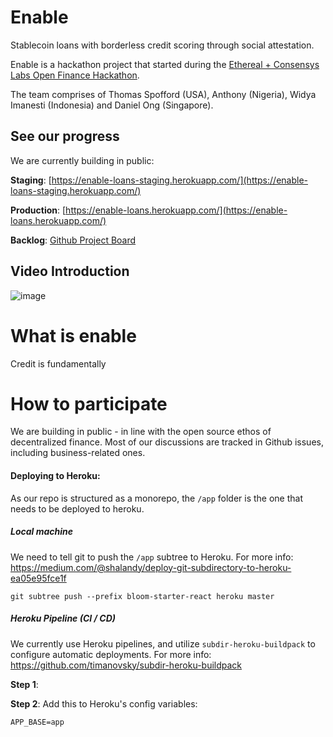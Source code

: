 # Enable

Stablecoin loans with borderless credit scoring through social attestation.

Enable is a hackathon project that started during the [Ethereal + Consensys Labs Open Finance Hackathon](https://www.buildandship.it/).

The team comprises of Thomas Spofford (USA), Anthony (Nigeria), Widya Imanesti (Indonesia) and Daniel Ong (Singapore).

## See our progress

We are currently building in public:

**Staging**: [https://enable-loans-staging.herokuapp.com/](https://enable-loans-staging.herokuapp.com/)

**Production**: [https://enable-loans.herokuapp.com/](https://enable-loans.herokuapp.com/)

**Backlog**: [Github Project Board](https://github.com/onggunhao/enable/projects/1)

## Video Introduction

![image](https://user-images.githubusercontent.com/518024/56973331-35e9d600-6b9f-11e9-8e41-b88185cfdea7.png)

# What is enable

Credit is fundamentally

# How to participate

We are building in public - in line with the open source ethos of decentralized finance. Most of our discussions are tracked in Github issues, including business-related ones.

#### Deploying to Heroku:

As our repo is structured as a monorepo, the `/app` folder is the one that needs to be deployed to heroku.

##### Local machine

We need to tell git to push the `/app` subtree to Heroku.
For more info: https://medium.com/@shalandy/deploy-git-subdirectory-to-heroku-ea05e95fce1f

```
git subtree push --prefix bloom-starter-react heroku master
```

##### Heroku Pipeline (CI / CD)

We currently use Heroku pipelines, and utilize `subdir-heroku-buildpack` to configure automatic deployments.
For more info: https://github.com/timanovsky/subdir-heroku-buildpack

**Step 1**:

**Step 2**: Add this to Heroku's config variables:

```
APP_BASE=app
```
